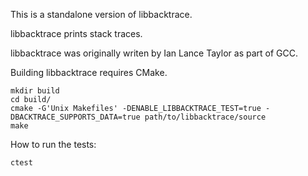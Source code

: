 This is a standalone version of libbacktrace.

libbacktrace prints stack traces.

libbacktrace was originally writen by Ian Lance Taylor as part of GCC.

Building libbacktrace requires CMake.

    mkdir build
    cd build/
    cmake -G'Unix Makefiles' -DENABLE_LIBBACKTRACE_TEST=true -DBACKTRACE_SUPPORTS_DATA=true path/to/libbacktrace/source
    make

How to run the tests:

    ctest
